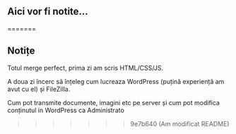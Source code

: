 ## Aici vor fi notite...
=======
## Notițe

Totul merge perfect, prima zi am scris HTML/CSS/JS.

A doua zi încerc să înțeleg cum lucreaza WordPress (puțină experiență am avut cu el) și FileZilla.

Cum pot transmite documente, imagini etc pe server și cum pot modifica conținutul in WordPress ca Administrato
>>>>>>> 9e7b640 (Am modificat README)
